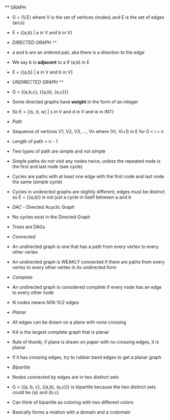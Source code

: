 ** GRAPH
 - G = (V,E) where V is the set of vertices (nodes) and E is the set
   of edges (arcs)
 - E = {(a,b) | a in V and b in V}
  - _DIRECTED GRAPH ^^_
  - a and b are an ordered pair, aka there is a direction to
    the edge
  - We say b is **adjacent** to a if (a,b) in E
 - E = {{a,b} | a in V and b in V}
  - _UNDIRECTED GRAPH ^^_
  - G = {{a,b,c}, {{a,b}, {a,c}}}

 - Some directed graphs have **weight** in the form of an
   integer
 - So E = {(s, d, w) | s in V and d in V and w in INT}

 - _Path_
  - Sequence of vertices V1, V2, V3, ..., Vn where (Vi,
    Vi+1) in E for 0 < i < n
  - Length of path = n - 1

 - Two types of path are simple and not simple
 - Simple paths do not visit any nodes twice, unless the
   repeated node is the first and last node (see cycle)
 - Cycles are paths with at least one edge with the first
   node and last node the same (simple cycle)
 - Cycles in undirected graphs are slightly different, edges
   must be distinct so E = {{a,b}} is not just a cycle in
   itself between a and b

 - _DAC_ - Directed Acyclic Graph
  - No cycles exist in the Directed Graph
  - Trees are DAGs

 - _Connected_
  - An undirected graph is one that has a path from every
    vertex to every other vertex
  - An undirected graph is WEAKLY connected if there are
    paths from every vertex to every other vertex in its
    undirected form

 - _Complete_
  - An undirected graph is considered complete if every node 
    has an edge to every other node
  - N nodes means N(N-1)/2 edges

 - _Planar_
  - All edges can be drawn on a plane with none crossing
  - K4 is the largest complete graph that is planar
  - Rule of thumb, if plane is drawn on paper with no
    crossing edges, it is planar
  - If it has crossing edges, try to rubber band edges to
    get a planar graph
 
 - _Bipartite_
  - Nodes connected by edges are in two distinct sets
  - G = {{a, b, c}, {(a,b), (a,c)}} is bipartite because the
    two distinct sets could be {a} and {b,c}
  - Can think of bipartite as coloring with two different
    colors
  - Basically forms a relation with a domain and a codomain
